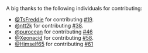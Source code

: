 A big thanks to the following individuals for contributing:

- [@TsFreddie](https://github.com/TsFreddie) for contributing [#19](https://github.com/jdneo/vscode-leetcode/pull/19).
- [@ntt2k](https://github.com/ntt2k) for contributing [#38](https://github.com/jdneo/vscode-leetcode/pull/38).
- [@purocean](https://github.com/purocean) for contributing [#46](https://github.com/jdneo/vscode-leetcode/pull/46)
- [@Xeonacid](https://github.com/Xeonacid) for contributing [#58](https://github.com/jdneo/vscode-leetcode/pull/58).
- [@Himself65](https://github.com/Himself65) for contributing [#61](https://github.com/jdneo/vscode-leetcode/pull/61)

